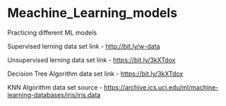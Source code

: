 # Meachine_Learning_models

Practicing different ML models  

Supervised lerning data set link -  http://bit.ly/w-data

Unsupervised lerning data set link -  https://bit.ly/3kXTdox

Decision Tree Algorithm data set link - https://bit.ly/3kXTdox

KNN Algorithm data set source - https://archive.ics.uci.edu/ml/machine-learning-databases/iris/iris.data
